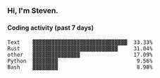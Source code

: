### Hi, I'm Steven.

#### Coding activity (past 7 days)
```
Text    ▓▓▓▓▓▓▓▓▓▓▓▓▓▓▓▓▓▓▓▓▓▓▓▓▓▓▓▓▓▓  33.33%
Rust    ▓▓▓▓▓▓▓▓▓▓▓▓▓▓▓▓▓▓▓▓▓▓▓▓▓▓▓     31.04%
other   ▓▓▓▓▓▓▓▓▓▓▓▓▓▓▓                 17.09%
Python  ▓▓▓▓▓▓▓▓                         9.56%
Bash    ▓▓▓▓▓▓▓▓                         8.98%
```
